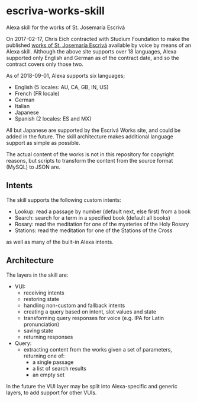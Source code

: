# escriva-works-skill
Alexa skill for the works of St. Josemaría Escrivá

On 2017-02-17,
Chris Eich contracted with Studium Foundation to make the published
[works of St. Josemaría Escrivá](http://escrivaworks.org)
available by voice by means of an Alexa skill.
Although the above site supports over 18 languages,
Alexa supported only English and German as of the contract date,
and so the contract covers only those two.

As of 2018-09-01, Alexa supports six languages;
- English (5 locales: AU, CA, GB, IN, US)
- French (FR locale)
- German
- Italian
- Japanese
- Spanish (2 locales: ES and MX)

All but Japanese are supported by the Escrivá Works site,
and could be added in the future.
The skill architecture makes additional language support as simple as possible.

The actual content of the works is not in this repository for copyright reasons,
but scripts to transform the content from the source format (MySQL) to JSON are.

## Intents

The skill supports the following custom intents:
- Lookup: read a passage by number (default next, else first) from a book
- Search: search for a term in a specified book (default all books)
- Rosary: read the meditation for one of the mysteries of the Holy Rosary
- Stations: read the meditation for one of the Stations of the Cross

as well as many of the built-in Alexa intents.

## Architecture

The layers in the skill are:
- VUI:
  * receiving intents
  * restoring state
  * handling non-custom and fallback intents
  * creating a query based on intent, slot values and state
  * transforming query responses for voice (e.g. IPA for Latin pronunciation)
  * saving state
  * returning responses
- Query:
  * extracting content from the works given a set of parameters, returning one of:
    - a single passage
    - a list of search results
    - an empty set
 
 In the future the VUI layer may be split into Alexa-specific and generic layers, to add support for other VUIs.
